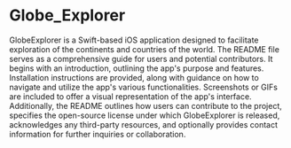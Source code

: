 # Globe_Explorer
GlobeExplorer is a Swift-based iOS application designed to facilitate exploration of the continents and countries of the world. The README file serves as a comprehensive guide for users and potential contributors. It begins with an introduction, outlining the app's purpose and features. Installation instructions are provided, along with guidance on how to navigate and utilize the app's various functionalities. Screenshots or GIFs are included to offer a visual representation of the app's interface. Additionally, the README outlines how users can contribute to the project, specifies the open-source license under which GlobeExplorer is released, acknowledges any third-party resources, and optionally provides contact information for further inquiries or collaboration.
